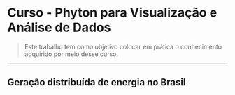 # Curso - Phyton para Visualização e Análise de Dados

>Este trabalho tem como objetivo colocar em prática o conhecimento adquirido por meio desse curso.
---

## Geração distribuída de energia no Brasil
